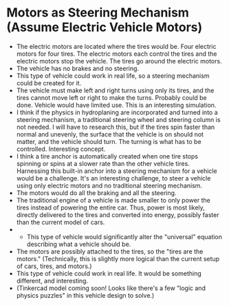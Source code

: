 # Motors as Steering Mechanism (Assume Electric Vehicle Motors)

- The electric motors are located where the tires would be. Four electric motors for four tires. The electric motors each control the tires and the electric motors stop the vehicle. The tires go around the electric motors.
- The vehicle has no brakes and no steering.
- This type of vehicle could work in real life, so a steering mechanism could be created for it.
- The vehicle must make left and right turns using only its tires, and the tires cannot move left or right to make the turns. Probably could be done. Vehicle would have limited use. This is an interesting simulation.
- I think if the physics in hydroplaning are incorporated and turned into a steering mechanism, a traditional steering wheel and steering column is not needed. I will have to research this, but if the tires spin faster than normal and unevenly, the surface that the vehicle is on should not matter, and the vehicle should turn. The turning is what has to be controlled. Interesting concept.
- I think a tire anchor is automatically created when one tire stops spinning or spins at a slower rate than the other vehicle tires. Harnessing this built-in anchor into a steering mechanism for a vehicle would be a challenge. It's an interesting challenge, to steer a vehicle using only electric motors and no traditional steering mechanism.   
- The motors would do all the braking and all the steering.
- The traditional engine of a vehicle is made smaller to only power the tires instead of powering the entire car. Thus, power is most likely, directly delivered to the tires and converted into energy, possibly faster than the current model of cars.
- - This type of vehicle would significantly alter the "universal" equation describing what a vehicle should be.
- The motors are possibly attached to the tires, so the "tires are the motors." (Technically, this is slightly more logical than the current setup of cars, tires, and motors.)
- This type of vehicle could work in real life. It would be something different, and interesting.
- (Tinkercad model coming soon! Looks like there's a few "logic and physics puzzles" in this vehicle design to solve.)
  

